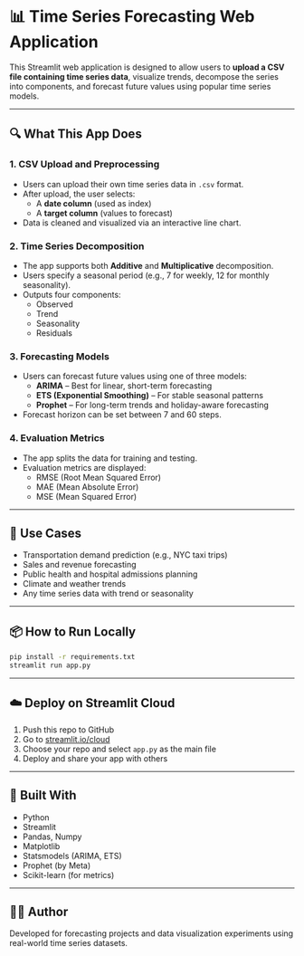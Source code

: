 # 📊 Time Series Forecasting Web Application

This Streamlit web application is designed to allow users to **upload a CSV file containing time series data**, visualize trends, decompose the series into components, and forecast future values using popular time series models.

---

## 🔍 What This App Does

### 1. **CSV Upload and Preprocessing**
- Users can upload their own time series data in `.csv` format.
- After upload, the user selects:
  - A **date column** (used as index)
  - A **target column** (values to forecast)
- Data is cleaned and visualized via an interactive line chart.

### 2. **Time Series Decomposition**
- The app supports both **Additive** and **Multiplicative** decomposition.
- Users specify a seasonal period (e.g., 7 for weekly, 12 for monthly seasonality).
- Outputs four components:
  - Observed
  - Trend
  - Seasonality
  - Residuals

### 3. **Forecasting Models**
- Users can forecast future values using one of three models:
  - **ARIMA** – Best for linear, short-term forecasting
  - **ETS (Exponential Smoothing)** – For stable seasonal patterns
  - **Prophet** – For long-term trends and holiday-aware forecasting
- Forecast horizon can be set between 7 and 60 steps.

### 4. **Evaluation Metrics**
- The app splits the data for training and testing.
- Evaluation metrics are displayed:
  - RMSE (Root Mean Squared Error)
  - MAE (Mean Absolute Error)
  - MSE (Mean Squared Error)

---

## 💼 Use Cases
- Transportation demand prediction (e.g., NYC taxi trips)
- Sales and revenue forecasting
- Public health and hospital admissions planning
- Climate and weather trends
- Any time series data with trend or seasonality

---

## 📦 How to Run Locally

```bash
pip install -r requirements.txt
streamlit run app.py
```

---

## ☁️ Deploy on Streamlit Cloud

1. Push this repo to GitHub
2. Go to [streamlit.io/cloud](https://streamlit.io/cloud)
3. Choose your repo and select `app.py` as the main file
4. Deploy and share your app with others

---

## 🧠 Built With
- Python
- Streamlit
- Pandas, Numpy
- Matplotlib
- Statsmodels (ARIMA, ETS)
- Prophet (by Meta)
- Scikit-learn (for metrics)

---

## 👨‍💻 Author
Developed for forecasting projects and data visualization experiments using real-world time series datasets.
